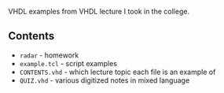 VHDL examples from VHDL lecture I took in the college.

## Contents

- `radar` - homework
- `example.tcl` - script examples
- `CONTENTS.vhd` - which lecture topic each file is an example of
- `QUIZ.vhd` - various digitized notes in mixed language
